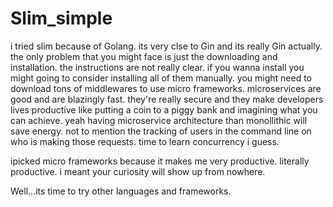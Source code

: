 # Slim_simple

i tried slim because of Golang.
its very clse to Gin and its really Gin actually.
the only problem that you might face is just the downloading and installation.
the instructions are not really clear.
if you wanna install you might going to consider installing all of them manually.
you might need to download tons of middlewares to use micro frameworks.
microservices are good and are blazingly fast.
they're really secure and they make developers lives productive like putting a coin to a piggy bank and imagining what you can achieve.
yeah having microservice architecture than monollithic will save energy.
not to mention the tracking of users in the command line on who is making those requests.
time to learn concurrency i guess.

ipicked micro frameworks because it makes me very productive.
literally productive.
i meant your curiosity will show up from nowhere.

Well...its time to try other languages and frameworks.
